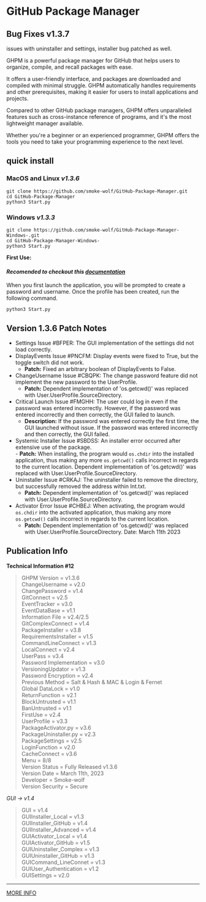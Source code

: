 


# GitHub Package Manager


## Bug Fixes v1.3.7
issues with uninstaller and settings, installer bug patched as well.

GHPM is a powerful package manager for GitHub that helps users to organize, compile, and recall packages with ease.

It offers a user-friendly interface, and packages are downloaded and compiled with minimal struggle. GHPM automatically handles requirements and other prerequisites, making it easier for users to install applications and projects.

Compared to other GitHub package managers, GHPM offers unparalleled features such as cross-instance reference of programs, and it's the most lightweight manager available.

Whether you're a beginner or an experienced programmer, GHPM offers the tools you need to take your programming experience to the next level.

## quick install
### MacOS and Linux *v1.3.6*
	git clone https://github.com/smoke-wolf/GitHub-Package-Manager.git
	cd GitHub-Package-Manager
	python3 Start.py
### Windows *v1.3.3*
	git clone https://github.com/smoke-wolf/GitHub-Package-Manager-Windows-.git
	cd GitHub-Package-Manager-Windows-
	python3 Start.py
	
**First Use:**

#### *Recomended to checkout this [documentation](https://github.com/smoke-wolf/GitHub-Package-Manager/wiki)*
When you first launch the application, you will be prompted to create a password and username. Once the profile has been created, run the following command.

	python3 Start.py

## Version 1.3.6 Patch Notes

-   Settings Issue #BFPER: The GUI implementation of the settings did not load correctly.
-   DisplayEvents Issue #PNCFM: Display events were fixed to True, but the toggle switch did not work.
    -   **Patch:** Fixed an arbitrary boolean of DisplayEvents to False.
-   ChangeUsername Issue #CBQPK: The change password feature did not implement the new password to the UserProfile.
    -   **Patch:** Dependent implementation of 'os.getcwd()' was replaced with User.UserProfile.SourceDirectory.
-   Critical Launch Issue #FMGHH: The user could log in even if the password was entered incorrectly. However, if the password was entered incorrectly and then correctly, the GUI failed to launch.
    -   **Description:** If the password was entered correctly the first time, the GUI launched without issue. If the password was entered incorrectly and then correctly, the GUI failed.
-    Systemic Installer Issue #SBDSS: An installer error occurred after extensive use of the package.\
    -   **Patch:** When installing, the program would `os.chdir` into the installed application, thus making any more `os.getcwd()` calls incorrect in regards to the current location. Dependent implementation of 'os.getcwd()' was replaced with User.UserProfile.SourceDirectory.
-   Uninstaller Issue #CRKAJ: The uninstaller failed to remove the directory, but successfully removed the address within Int.txt.
    -   **Patch:** Dependent implementation of 'os.getcwd()' was replaced with User.UserProfile.SourceDirectory.
-   Activator Error Issue #CHBEJ: When activating, the program would `os.chdir` into the activated application, thus making any more `os.getcwd()` calls incorrect in regards to the current location.
    -   **Patch:** Dependent implementation of 'os.getcwd()' was replaced with User.UserProfile.SourceDirectory.
Date: March 11th 2023


## Publication Info
**Technical Information #12**
>GHPM Version = v1.3.6\
ChangeUsername = v2.0\
ChangePassword = v1.4\
GitConnect = v2.5\
EventTracker = v3.0\
EventDataBase = v1.1\
Information File = v2.4/2.5\
GitComplexConnect = v1.4\
PackageInstaller = v3.8\
RequirementsInstaller = v1.5\
CommandLineConnect = v1.3\
LocalConnect = v2.4\
UserPass = v3.4\
Password Implementation = v3.0\
VersioningUpdator = v1.3\
Password Encryption = v2.4\
Previous Method = Salt & Hash & MAC & Login & Fernet\
Global DataLock = v1.0\
ReturnFunction = v2.1\
BlockUntrusted = v1.1\
BanUntrusted = v1.1\
FirstUse = v2.4\
UserProfile = v3.3\
PackageActivator.py = v3.6\
PackageUninstaller.py = v2.3\
PackageSettings = v2.5\
LoginFunction = v2.0\
CacheConnect = v3.6\
Menu = 8/8\
Version Status = Fully Released v1.3.6\
Version Date = March 11th, 2023\
Developer = Smoke-wolf\
Version Security = Secure

  

*GUI -> v1.4*
>GUI = v1.4\
GUIInstaller_Local = v1.3\
GUIInstaller_GitHub = v1.4\
GUIInstaller_Advanced = v1.4\
GUIActivator_Local = v1.4\
GUIActivator_GitHub = v1.5\
GUIUninstaller_Complex = v1.3\
GUIUninstaller_GitHub = v1.3\
GUICommand_LineConnet = v1.3\
GUIUser_Authentication = v1.2\
GUISettings = v2.0

  
  
_________

[MORE INFO](https://raw.githubusercontent.com/smoke-wolf/GitHub-Package-Manager/main/System/Cache/System/ErrorLog/Errors)
